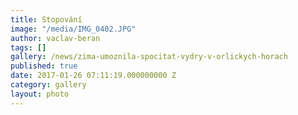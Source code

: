 ```yaml
---
title: Stopování
image: "/media/IMG_0402.JPG"
author: vaclav-beran
tags: []
gallery: /news/zima-umoznila-spocitat-vydry-v-orlickych-horach
published: true
date: 2017-01-26 07:11:19.000000000 Z
category: gallery
layout: photo
---
```

